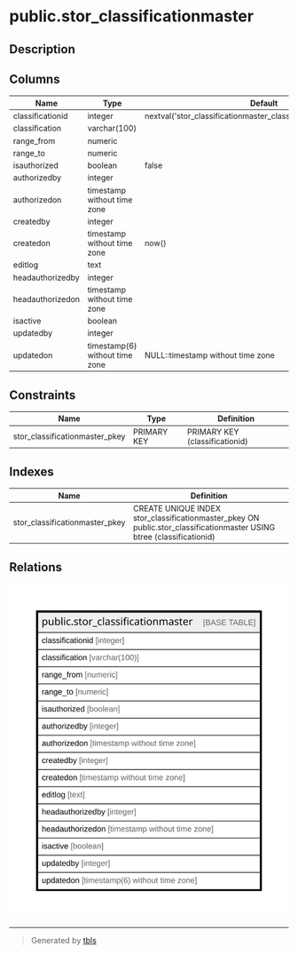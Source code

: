 # public.stor_classificationmaster

## Description

## Columns

| Name | Type | Default | Nullable | Children | Parents | Comment |
| ---- | ---- | ------- | -------- | -------- | ------- | ------- |
| classificationid | integer | nextval('stor_classificationmaster_classificationid_seq'::regclass) | false |  |  |  |
| classification | varchar(100) |  | false |  |  |  |
| range_from | numeric |  | false |  |  |  |
| range_to | numeric |  | false |  |  |  |
| isauthorized | boolean | false | false |  |  |  |
| authorizedby | integer |  | true |  |  |  |
| authorizedon | timestamp without time zone |  | true |  |  |  |
| createdby | integer |  | true |  |  |  |
| createdon | timestamp without time zone | now() | true |  |  |  |
| editlog | text |  | true |  |  |  |
| headauthorizedby | integer |  | true |  |  |  |
| headauthorizedon | timestamp without time zone |  | true |  |  |  |
| isactive | boolean |  | true |  |  |  |
| updatedby | integer |  | true |  |  |  |
| updatedon | timestamp(6) without time zone | NULL::timestamp without time zone | true |  |  |  |

## Constraints

| Name | Type | Definition |
| ---- | ---- | ---------- |
| stor_classificationmaster_pkey | PRIMARY KEY | PRIMARY KEY (classificationid) |

## Indexes

| Name | Definition |
| ---- | ---------- |
| stor_classificationmaster_pkey | CREATE UNIQUE INDEX stor_classificationmaster_pkey ON public.stor_classificationmaster USING btree (classificationid) |

## Relations

![er](public.stor_classificationmaster.svg)

---

> Generated by [tbls](https://github.com/k1LoW/tbls)
